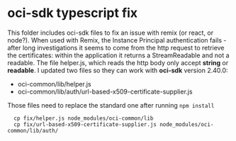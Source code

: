# oci-sdk typescript fix

This folder includes oci-sdk files to fix an issue with remix (or react, or node?).
When used with Remix, the Instance Principal authentication fails - after long investigations it seems to come from the http request to retrieve the certificates: within the application it returns a StreamReadable and not a readable.
The file helper.js, which reads the http body only accept __string__ or __readable__.
I updated two files so they can work with **oci-sdk** version 2.40.0:

* oci-common/lib/helper.js
* oci-common/lib/auth/url-based-x509-certificate-supplier.js

Those files need to replace the standard one after running `npm install`

```shell
  cp fix/helper.js node_modules/oci-common/lib
  cp fix/url-based-x509-certificate-supplier.js node_modules/oci-common/lib/auth/
```

